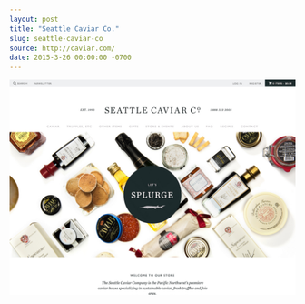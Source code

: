 ```yaml
---
layout: post
title: "Seattle Caviar Co."
slug: seattle-caviar-co
source: http://caviar.com/
date: 2015-3-26 00:00:00 -0700
---
```


<img src="/assets/img/screenshots/seattle-caviar-co.jpg">
